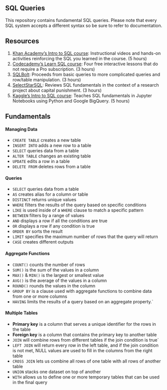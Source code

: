 ## SQL Queries

This repository contains fundamental SQL queries. Please note that every SQL system accepts a different syntax so be sure to refer to documentation.

## Resources
1. [Khan Academy’s Intro to SQL course](https://www.khanacademy.org/computing/computer-programming/sql): Instructional videos and hands-on activities reinforcing the SQL you learned in the course. (5 hours)
2. [Codecademy’s Learn SQL course](https://www.codecademy.com/learn/learn-sql): Four free interactive lessons that do not require a Pro subscription. (3 hours)
4. [SQLBolt](https://sqlbolt.com/): Proceeds from basic queries to more complicated queries and row/table manipulation. (3 hours)
5. [SelectStarSQL](https://selectstarsql.com/): Reviews SQL fundamentals in the context of a research project about capital punishment. (3 hours)
6. [Kaggle’s Intro to SQL course](https://www.kaggle.com/learn/intro-to-sql): Teaches SQL fundamentals in Jupyter Notebooks using Python and Google BigQuery. (5 hours)

## Fundamentals

#### Managing Data
- `CREATE TABLE` creates a new table
- `INSERT INTO` adds a new row to a table
- `SELECT` queries data from a table
- `ALTER TABLE` changes an existing table
- `UPDATE` edits a row in a table
- `DELETE FROM` deletes rows from a table

#### Queries
- `SELECT` queries data from a table
- `AS` creates alias for a column or table
- `DISTINCT` returns unique values
- `WHERE` filters the results of the query based on specific conditions
- `LIKE` is used inside of a `WHERE` clause to match a specific pattern
- `BETWEEN` filters by a range of values
- `AND` displays a row if all the conditions are true
- `OR` displays a row if any condition is true
- `ORDER BY` sorts the result
- `LIMIT` specifies the maximum number of rows that the query will return
- `CASE` creates different outputs

#### Aggregate Functions
- `COUNT()` counts the number of rows
- `SUM()` is the sum of the values in a column
- `MAX()` & `MIN()` is the largest or smallest value
- `AVG()` is the average of the values in a column
- `ROUND()` rounds the values in the column
- `GROUP BY` is a clause used with aggregate functions to combine data from one or more columns
- `HAVING` limits the results of a query based on an aggregate property.`

#### Multiple Tables
- **Primary key** is a column that serves a unique identifier for the rows in the table
- **Foreign key** is a column that contains the primary key to another table
- `JOIN` will combine rows from different tables if the join condition is true`
- `LEFT JOIN` will return every row in the left table, and if the join condition is not met, NULL values are used to fill in the columns from the right table
- `CROSS JOIN` lets us combine all rows of one table with all rows of another table
- `UNION` stacks one dataset on top of another
- `WITH` allows us to define one or more temporary tables that can be used in the final query